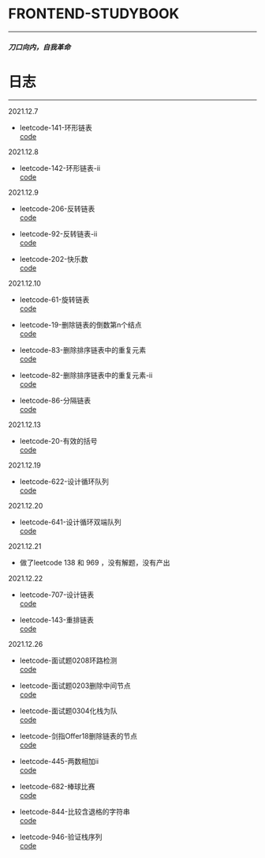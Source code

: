 # FRONTEND-STUDYBOOK
--- 
##### 刀口向内，自我革命

# 日志
---

2021.12.7

* leetcode-141-环形链表  
[code](./leetcode/leetcode-141-环形链表.js)

2021.12.8

* leetcode-142-环形链表-ii    
[code](./leetcode/leetcode-142-环形链表-ii.js)

2021.12.9

* leetcode-206-反转链表    
[code](./leetcode/leetcode-206-反转链表.js)

* leetcode-92-反转链表-ii  
[code](./leetcode/leetcode-92-反转链表-ii.js)

* leetcode-202-快乐数    
[code](./leetcode/leetcode-202-快乐数.js)

2021.12.10
* leetcode-61-旋转链表   
[code](./leetcode/leetcode-61-旋转链表.js)

* leetcode-19-删除链表的倒数第n个结点   
[code](./leetcode/leetcode-19-删除链表的倒数第n个结点.js)

* leetcode-83-删除排序链表中的重复元素   
[code](./leetcode/leetcode-83-删除排序链表中的重复元素.js)

* leetcode-82-删除排序链表中的重复元素-ii   
[code](./leetcode/leetcode-82-删除排序链表中的重复元素-ii.js)

* leetcode-86-分隔链表  
[code](./leetcode/leetcode-86-分隔链表.js)

2021.12.13
* leetcode-20-有效的括号  
[code](./leetcode/leetcode-20-有效的括号.js)

2021.12.19
* leetcode-622-设计循环队列  
[code](./leetcode/leetcode-622-设计循环队列.js)

2021.12.20
* leetcode-641-设计循环双端队列   
[code](./leetcode/leetcode-641-设计循环双端队列.js)

2021.12.21  
* 做了leetcode 138 和 969 ，没有解题，没有产出

2021.12.22
* leetcode-707-设计链表  
[code](./leetcode/leetcode-707-设计链表.js)

* leetcode-143-重排链表  
[code](./leetcode/leetcode-143-重排链表.js)

2021.12.26
* leetcode-面试题0208环路检测    
[code](./leetcode/leetcode-面试题0208环路检测.js)

* leetcode-面试题0203删除中间节点    
[code](./leetcode/leetcode-面试题0203删除中间节点.js)

* leetcode-面试题0304化栈为队    
[code](./leetcode/leetcode-面试题0304化栈为队.js)

* leetcode-剑指Offer18删除链表的节点    
[code](./leetcode/leetcode-剑指Offer18删除链表的节点.js)

* leetcode-445-两数相加ii    
[code](./leetcode/leetcode-445-两数相加ii.js)

* leetcode-682-棒球比赛    
[code](./leetcode/leetcode-682-棒球比赛.js)

* leetcode-844-比较含退格的字符串    
[code](./leetcode/leetcode-844-比较含退格的字符串.js)

* leetcode-946-验证栈序列    
[code](./leetcode/leetcode-946-验证栈序列.js)